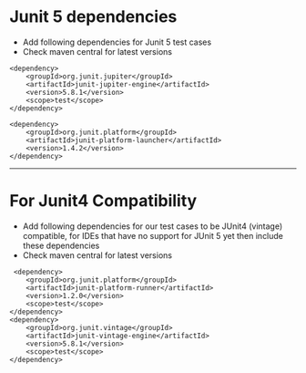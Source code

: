 # Junit 5 dependencies
* Add following dependencies for Junit 5 test cases
* Check maven central for latest versions
```
<dependency>
	<groupId>org.junit.jupiter</groupId>
	<artifactId>junit-jupiter-engine</artifactId>
	<version>5.8.1</version>
	<scope>test</scope>
</dependency>

<dependency>
	<groupId>org.junit.platform</groupId>
	<artifactId>junit-platform-launcher</artifactId>
	<version>1.4.2</version>
</dependency>
```

------
# For Junit4 Compatibility
* Add following dependencies for our test cases to be JUnit4 (vintage) compatible, for IDEs that have no support for JUnit 5 yet then include these dependencies
* Check maven central for latest versions
```
 <dependency>
	<groupId>org.junit.platform</groupId>
	<artifactId>junit-platform-runner</artifactId>
	<version>1.2.0</version>
	<scope>test</scope>
</dependency>
<dependency>
	<groupId>org.junit.vintage</groupId>
	<artifactId>junit-vintage-engine</artifactId>
	<version>5.8.1</version>
	<scope>test</scope>
</dependency>
```